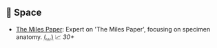 ## 🔭 Space
- [The Miles Paper](https://chat.openai.com/g/g-6ke9zONkH): Expert on 'The Miles Paper', focusing on specimen anatomy. [\(...\)](../desc/6ke9zONkH.md) 📈 <i>30+</i>


